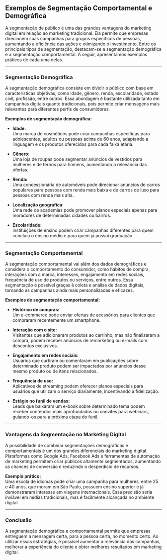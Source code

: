 ## Exemplos de Segmentação Comportamental e Demográfica

A segmentação de público é uma das grandes vantagens do marketing digital em relação ao marketing tradicional. Ela permite que empresas direcionem suas campanhas para grupos específicos de pessoas, aumentando a eficiência das ações e otimizando o investimento. Entre os principais tipos de segmentação, destacam-se a segmentação demográfica e a segmentação comportamental. A seguir, apresentamos exemplos práticos de cada uma delas.

---

### Segmentação Demográfica

A segmentação demográfica consiste em dividir o público com base em características objetivas, como idade, gênero, renda, escolaridade, estado civil, profissão, entre outros. Essa abordagem é bastante utilizada tanto em campanhas digitais quanto tradicionais, pois permite criar mensagens mais relevantes para diferentes perfis de consumidores.

**Exemplos de segmentação demográfica:**

- **Idade:**  
  Uma marca de cosméticos pode criar campanhas específicas para adolescentes, adultos ou pessoas acima de 60 anos, adaptando a linguagem e os produtos oferecidos para cada faixa etária.

- **Gênero:**  
  Uma loja de roupas pode segmentar anúncios de vestidos para mulheres e de ternos para homens, aumentando a relevância das ofertas.

- **Renda:**  
  Uma concessionária de automóveis pode direcionar anúncios de carros populares para pessoas com renda mais baixa e de carros de luxo para pessoas com renda mais alta.

- **Localização geográfica:**  
  Uma rede de academias pode promover planos especiais apenas para moradores de determinadas cidades ou bairros.

- **Escolaridade:**  
  Instituições de ensino podem criar campanhas diferentes para quem concluiu o ensino médio e para quem já possui graduação.

---

### Segmentação Comportamental

A segmentação comportamental vai além dos dados demográficos e considera o comportamento do consumidor, como hábitos de compra, interações com a marca, interesses, engajamento em redes sociais, frequência de uso de produtos ou serviços, entre outros. Essa segmentação é possível graças à coleta e análise de dados digitais, tornando as campanhas ainda mais personalizadas e eficazes.

**Exemplos de segmentação comportamental:**

- **Histórico de compras:**  
  Um e-commerce pode enviar ofertas de acessórios para clientes que compraram recentemente um smartphone.

- **Interação com o site:**  
  Visitantes que adicionaram produtos ao carrinho, mas não finalizaram a compra, podem receber anúncios de remarketing ou e-mails com descontos exclusivos.

- **Engajamento em redes sociais:**  
  Usuários que curtiram ou comentaram em publicações sobre determinado produto podem ser impactados por anúncios desse mesmo produto ou de itens relacionados.

- **Frequência de uso:**  
  Aplicativos de streaming podem oferecer planos especiais para usuários que utilizam o serviço diariamente, incentivando a fidelização.

- **Estágio no funil de vendas:**  
  Leads que baixaram um e-book sobre determinado tema podem receber conteúdos mais aprofundados ou convites para webinars, guiando-os para a próxima etapa do funil.

---

### Vantagens da Segmentação no Marketing Digital

A possibilidade de combinar segmentações demográficas e comportamentais é um dos grandes diferenciais do marketing digital. Plataformas como Google Ads, Facebook Ads e ferramentas de automação de marketing permitem criar públicos altamente segmentados, aumentando as chances de conversão e reduzindo o desperdício de recursos.

**Exemplo prático:**  
Uma escola de idiomas pode criar uma campanha para mulheres, entre 25 e 40 anos, que moram em São Paulo, possuem ensino superior e já demonstraram interesse em viagens internacionais. Essa precisão seria inviável em mídias tradicionais, mas é facilmente alcançada no ambiente digital.

---

### Conclusão

A segmentação demográfica e comportamental permite que empresas entreguem a mensagem certa, para a pessoa certa, no momento certo. Ao utilizar essas estratégias, é possível aumentar a relevância das campanhas, melhorar a experiência do cliente e obter melhores resultados em marketing digital.